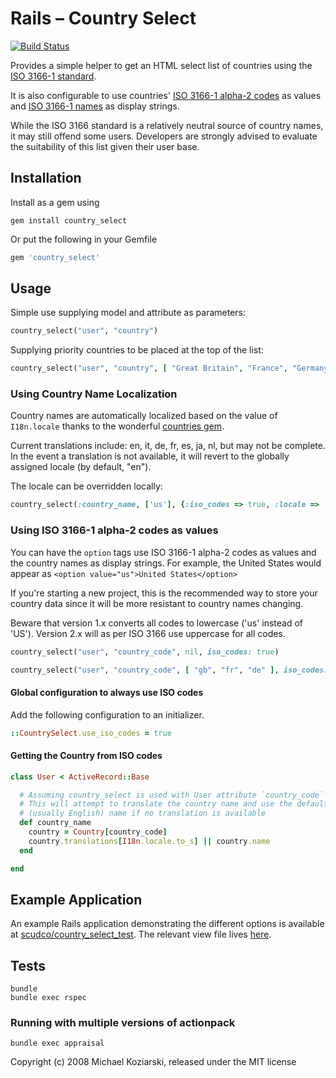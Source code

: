 # Rails – Country Select
[![Build Status](https://travis-ci.org/stefanpenner/country_select.png?branch=master)](https://travis-ci.org/stefanpenner/country_select)

Provides a simple helper to get an HTML select list of countries using the
[ISO 3166-1 standard](https://en.wikipedia.org/wiki/ISO_3166-1).

It is also configurable to use countries'
[ISO 3166-1 alpha-2 codes](https://en.wikipedia.org/wiki/ISO_3166-1_alpha-2)
as values and
[ISO 3166-1 names](https://en.wikipedia.org/wiki/ISO_3166-1)
as display strings.

While the ISO 3166 standard is a relatively neutral source of country
names, it may still offend some users. Developers are strongly advised
to evaluate the suitability of this list given their user base.

## Installation

Install as a gem using

```shell
gem install country_select
```
Or put the following in your Gemfile

```ruby
gem 'country_select'
```

## Usage

Simple use supplying model and attribute as parameters:

```ruby
country_select("user", "country")
```

Supplying priority countries to be placed at the top of the list:

```ruby
country_select("user", "country", [ "Great Britain", "France", "Germany" ])
```

### Using Country Name Localization
Country names are automatically localized based on the value of
`I18n.locale` thanks to the wonderful
[countries gem](https://github.com/hexorx/countries/).

Current translations include:
en, it, de, fr, es, ja, nl, but may not be complete. In the event a translation is 
not available, it will revert to the globally assigned locale (by default, "en").

The locale can be overridden locally:
```ruby
country_select(:country_name, ['us'], {:iso_codes => true, :locale => 'es'}) 
```

### Using ISO 3166-1 alpha-2 codes as values
You can have the `option` tags use ISO 3166-1 alpha-2 codes as values
and the country names as display strings. For example, the United States
would appear as `<option value="us">United States</option>`

If you're starting a new project, this is the recommended way to store
your country data since it will be more resistant to country names
changing.

Beware that version 1.x converts all codes to lowercase ('us' instead of 'US'). Version 2.x will as per ISO 3166 use uppercase for all codes.

```ruby
country_select("user", "country_code", nil, iso_codes: true)
```

```ruby
country_select("user", "country_code", [ "gb", "fr", "de" ], iso_codes: true)
```

#### Global configuration to always use ISO codes
Add the following configuration to an initializer.

```ruby
::CountrySelect.use_iso_codes = true
```

#### Getting the Country from ISO codes

```ruby
class User < ActiveRecord::Base

  # Assuming country_select is used with User attribute `country_code`
  # This will attempt to translate the country name and use the default
  # (usually English) name if no translation is available
  def country_name
    country = Country[country_code]
    country.translations[I18n.locale.to_s] || country.name
  end

end
```
## Example Application

An example Rails application demonstrating the different options is available at [scudco/country_select_test](https://github.com/scudco/country_select_test). The relevant view file lives [here](https://github.com/scudco/country_select_test/blob/master/app/views/welcome/index.html.erb).

## Tests

```shell
bundle
bundle exec rspec
```

### Running with multiple versions of actionpack

```shell
bundle exec appraisal
```

Copyright (c) 2008 Michael Koziarski, released under the MIT license
